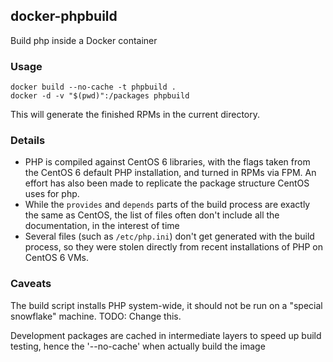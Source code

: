 ## docker-phpbuild
Build php inside a Docker container

### Usage

```
docker build --no-cache -t phpbuild .
docker -d -v "$(pwd)":/packages phpbuild
```

This will generate the finished RPMs in the current directory.

### Details

* PHP is compiled against CentOS 6 libraries, with the flags taken from the CentOS 6 default PHP installation, and turned in RPMs via FPM. An effort has also been made to replicate the package structure CentOS uses for php.
* While the `provides` and `depends` parts of the build process are exactly the same as CentOS, the list of files often don't include all the documentation, in the interest of time
* Several files (such as `/etc/php.ini`) don't get generated with the build process, so they were stolen directly from recent installations of PHP on CentOS 6 VMs.

### Caveats

The build script installs PHP system-wide, it should not be run on a "special snowflake" machine.
TODO: Change this.

Development packages are cached in intermediate layers to speed up build testing, hence the '--no-cache' when actually build the image